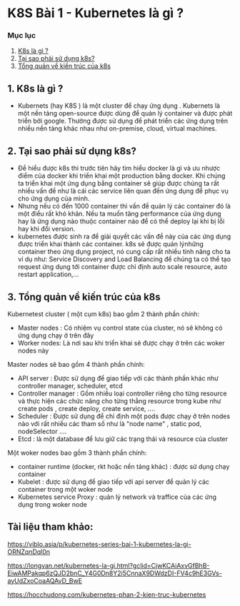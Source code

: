# K8S Bài 1 - Kubernetes là gì ?
   
### Mục lục 
1. [K8s là gì ?](#notion)
2. [Tại sao phải sử dụng k8s?](#whyuse)
3. [Tổng quản về kiến trúc của k8s](#overview)


<a name="notion">

## 1. K8s là gì ? </a>

- Kubernets (hay K8S ) là một cluster để chạy ứng dụng . Kubernets là một nền tảng open-source được dùng để quản lý container và được phát triển bởi google. Thường được sử dụng để phát triển các ứng dụng trên nhiều nền tảng khác nhau như on-premise, cloud, virtual machines. 

<a name="whyuse">

## 2. Tại sao phải sử dụng k8s? </a>
- Để hiểu được k8s thì trước tiên hãy tìm hiểu docker là gì và ưu nhược điểm của docker khi triển khai một production bằng docker.
Khi chúng ta triển khai một ứng dụng bằng container sẽ giúp được chúng ta rất nhiều vấn đề như là cái các service liên quan đến ứng dụng để phục vụ cho ứng dụng của mình.
- Nhưng nếu có đến 1000 container thì vấn đề quản lý các container đó là một điều rất khó khăn. Nếu ta muốn tăng performance của ứng dụng hay là ứng dụng nào thuộc container nào để có thể deploy lại khi bị lỗi hay khi đổi version.
- kubernetes được sinh ra để giải quyết các vấn đề này của các ứng dụng được triển khai thành các container. k8s sẽ được quản lýnhững container theo ứng dụng project, nó cung cấp rất nhiều tính năng cho ta ví dụ như: Service Discovery and Load Balancing để chúng ta có thể tạo request ứng dụng tới container được chỉ định auto scale resource, auto restart application,...

<a name="overview">

## 3. Tổng quản về kiến trúc của k8s </a>


Kubernetest cluster ( một cụm k8s) bao gồm 2 thành phần chính: 
- Master nodes : Có nhiệm vụ control state của cluster, nó sẽ không có ứng dụng chạy ở trên đây
- Worker nodes: Là nơi sau khi triển khai sẽ được chạy ở trên các woker nodes này

Master nodes sẽ bao gồm 4 thành phần chính: 
- API server : Được sử dụng để giao tiếp với các thành phần khác như controller manager, scheduler, etcd 
- Controller manager : Gồm nhiều loại controller riêng cho từng resource và thực hiện các chức năng cho từng thằng resource trong kube như create pods , create deploy, create service, ....
- Scheduler : Được sử dụng để chỉ định một pods được chạy ở trên nodes nào với rất nhiều các tham số như là "node name" , static pod, nodeSelector ....
- Etcd : là một database để lưu giữ các trạng thái và resource của cluster 

Một woker nodes bao gồm 3 thành phần chính: 
- container runtime (docker, rkt hoặc nền tảng khác) : được sử dụng chạy container 
- Kubelet : được sử dụng để giao tiếp với api server để quản lý các container trong một woker node
- Kubernetes service Proxy : quản lý network và traffice của các ứng dụng trong woker node 


## Tài liệu tham khảo: 

https://viblo.asia/p/kubernetes-series-bai-1-kubernetes-la-gi-ORNZqnDql0n

https://longvan.net/kubernetes-la-gi.html?gclid=CjwKCAiAxvGfBhB-EiwAMPakqp6zQJD2bnC_Y4G0Dn8Y2i5CnnaX9DWdzDI-FV4c9hE3GVs-ayUdZxoCoaAQAvD_BwE

https://hocchudong.com/kubernetes-phan-2-kien-truc-kubernetes

